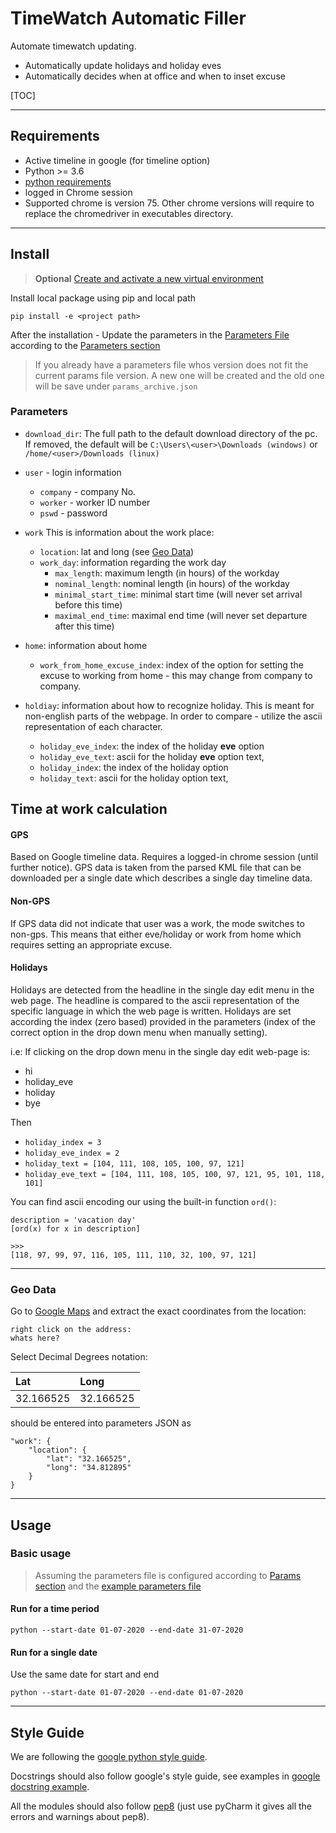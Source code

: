 # TimeWatch Automatic Filler

Automate timewatch updating.
* Automatically update holidays and holiday eves
* Automatically decides when at office and when to inset excuse


[TOC]

---


## Requirements
* Active timeline in google (for timeline option)
* Python >= 3.6 
* [python requirements](requirements.txt)
* logged in Chrome session
* Supported chrome is version 75. Other chrome versions will require to replace the chromedriver in executables directory.
---


## Install
> **Optional** [Create and activate a new virtual environment](https://docs.python.org/3/library/venv.html#creating-virtual-environments) 

Install local package using pip and local path
```
pip install -e <project path>
```

After the installation - Update the parameters in the [Parameters File](params/params.json) according to the [Parameters section](#parameters)
> If you already have a parameters file whos version does not fit the current params file version. A new one will be created and the old one will be save under `params_archive.json`

### Parameters

* `download_dir`: The full path to the default download directory of the pc.
 If removed, the default will be  `C:\Users\<user>\Downloads (windows)` or `/home/<user>/Downloads (linux)`

* `user` - login information
    * `company`  - company No.
    * `worker` - worker ID number
    * `pswd` - password

* `work` This is information about the work place: 
    * `location`: lat and long (see [Geo Data](#geo_data))
    * `work_day`: information regarding the work day
        * `max_length`: maximum length (in hours) of the workday
        * `nominal_length`: nominal length (in hours) of the workday
        * `minimal_start_time`: minimal start time (will never set arrival before this time)
        * `maximal_end_time`: maximal end time (will never set departure after this time)
* `home`: information about home
    * `work_from_home_excuse_index`: index of the option for setting the excuse to working from home - this may change from company to company.
* `holdiay`: information about how to recognize holiday. This is meant for non-english parts of the webpage. In order to compare - utilize the ascii representation of each character.
    * `holiday_eve_index`: the index of the holiday **eve** option
    * `holiday_eve_text`: ascii for the holiday **eve** option text,
    * `holiday_index`: the index of the holiday  option
    * `holiday_text`: ascii for the holiday option text,


## Time at work calculation
#### GPS
Based on Google timeline data.
Requires a logged-in chrome session (until further notice).
GPS data is taken from the parsed KML file that can be downloaded per a single date which 
describes a single day timeline data.

#### Non-GPS
If GPS data did not indicate that user was a work, the mode switches to non-gps.
This means that either eve/holiday or work from home which requires setting an appropriate excuse.

#### Holidays
Holidays are detected from the headline in the single day edit menu in the web page.
The headline is compared to the ascii representation of the specific language in which the web page is written.
Holidays are set according the index (zero based) provided in the parameters (index of the correct option in the drop down menu when manually setting).

i.e:
If clicking on the drop down menu in the single day edit web-page is:
* hi
* holiday_eve
* holiday
* bye

Then 
* `holiday_index = 3` 
* `holiday_eve_index = 2`
* `holiday_text = [104, 111, 108, 105, 100, 97, 121]`
* `holiday_eve_text = [104, 111, 108, 105, 100, 97, 121, 95, 101, 118, 101]`

You can find ascii encoding our using the built-in function `ord()`:
```
description = 'vacation day'
[ord(x) for x in description]

>>>
[118, 97, 99, 97, 116, 105, 111, 110, 32, 100, 97, 121]
```
---
### Geo Data
  
Go to [Google Maps](https://www.google.co.il/maps) 
and extract the exact coordinates from the location:
```
right click on the address:
whats here?
```

Select Decimal Degrees notation:

|Lat|Long|
|:----|:----|
|32.166525|32.166525|


should be entered into parameters JSON as
    
    "work": {
        "location": {
            "lat": "32.166525",
            "long": "34.812895"
        }
    }
    
-----


## Usage
### Basic usage
> Assuming the parameters file is configured according to [Params section](#create_a_parameters_file) and the [example parameters file](params/params.json)


#### Run for a time period
```
python --start-date 01-07-2020 --end-date 31-07-2020
```

#### Run for a single date
Use the same date for start and end
```
python --start-date 01-07-2020 --end-date 01-07-2020
```

_________________
## Style Guide

We are following the [google python style guide](https://google.github.io/styleguide/pyguide.html).

Docstrings should also follow google's style guide, see examples in [google docstring example](http://sphinxcontrib-napoleon.readthedocs.io/en/latest/example_google.html).

All the modules should also follow [pep8](https://www.python.org/dev/peps/pep-0008/) (just use pyCharm it gives all the errors and warnings about pep8).


